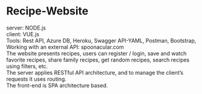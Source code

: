 # Recipe-Website
server: NODE.js<br> client: VUE.js<br> Tools: Rest API, Azure DB, Heroku, Swagger API-YAML, Postman, Bootstrap, Working with an external API: spoonacular.com <br>The website presents recipes, users can register / login, save and watch favorite recipes, share family recipes, get random recipes, search recipes using filters, etc.<br> The server applies RESTful API architecture, and to manage the client’s requests it uses routing.<br> The front-end is SPA architecture based.

